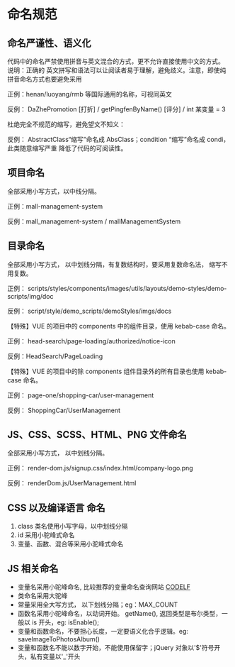 # 命名规范

## 命名严谨性、语义化

代码中的命名严禁使用拼音与英文混合的方式，更不允许直接使用中文的方式。
说明：正确的 英文拼写和语法可以让阅读者易于理解，避免歧义。注意，即使纯拼音命名方式也要避免采用

正例：henan/luoyang/rmb 等国际通用的名称，可视同英文

反例： DaZhePromotion [打折] / getPingfenByName() [评分] / int 某变量 = 3

杜绝完全不规范的缩写，避免望文不知义：

反例： AbstractClass“缩写”命名成 AbsClass；condition “缩写”命名成 condi，此类随意缩写严重 降低了代码的可阅读性。

## 项目命名

全部采用小写方式，以中线分隔。

正例：mall-management-system

反例：mall_management-system / mallManagementSystem

## 目录命名

全部采用小写方式， 以中划线分隔，有复数结构时，要采用复数命名法， 缩写不用复数。

正例： scripts/styles/components/images/utils/layouts/demo-styles/demo-scripts/img/doc

反例： script/style/demo_scripts/demoStyles/imgs/docs

【特殊】VUE 的项目中的 components 中的组件目录，使用 kebab-case 命名。

正例： head-search/page-loading/authorized/notice-icon

反例：HeadSearch/PageLoading

【特殊】VUE 的项目中的除 components 组件目录外的所有目录也使用 kebab-case 命名。

正例： page-one/shopping-car/user-management

反例： ShoppingCar/UserManagement

## JS、CSS、SCSS、HTML、PNG 文件命名

全部采用小写方式， 以中划线分隔。

正例： render-dom.js/signup.css/index.html/company-logo.png

反例： renderDom.js/UserManagement.html

## CSS 以及编译语言 命名

1. class 类名使用小写字母，以中划线分隔
2. id 采用小驼峰式命名
3. 变量、函数、混合等采用小驼峰式命名

## JS 相关命名

- 变量名采用小驼峰命名, 比较推荐的变量命名查询网站 [CODELF](https://unbug.github.io/codelf/)
- 类命名采用大驼峰
- 常量采用全大写方式， 以下划线分隔；eg：MAX_COUNT
- 函数名采用小驼峰命名，以动词开始。 getName(), 返回类型是布尔类型，一般以 is 开头，eg: isEnable();
- 变量和函数命名，不要担心长度，一定要语义化合乎逻辑。eg: saveImageToPhotosAlbum()
- 变量和函数名不能以数字开始，不能使用保留字；jQuery 对象以'$'符号开头，私有变量以'_'开头
